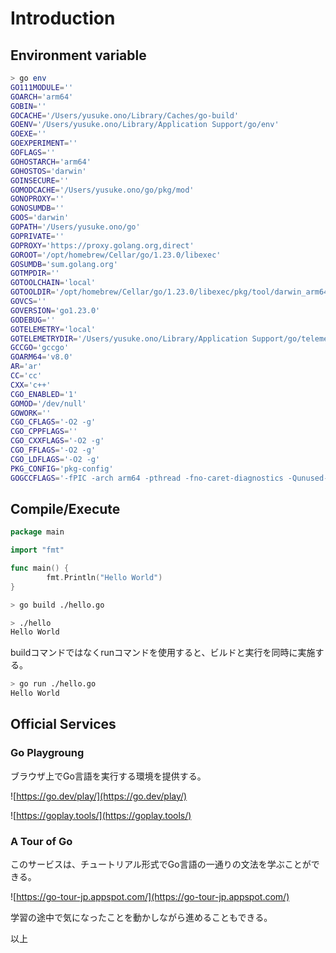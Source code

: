 # Introduction

## Environment variable

```zsh
> go env
GO111MODULE=''
GOARCH='arm64'
GOBIN=''
GOCACHE='/Users/yusuke.ono/Library/Caches/go-build'
GOENV='/Users/yusuke.ono/Library/Application Support/go/env'
GOEXE=''
GOEXPERIMENT=''
GOFLAGS=''
GOHOSTARCH='arm64'
GOHOSTOS='darwin'
GOINSECURE=''
GOMODCACHE='/Users/yusuke.ono/go/pkg/mod'
GONOPROXY=''
GONOSUMDB=''
GOOS='darwin'
GOPATH='/Users/yusuke.ono/go'
GOPRIVATE=''
GOPROXY='https://proxy.golang.org,direct'
GOROOT='/opt/homebrew/Cellar/go/1.23.0/libexec'
GOSUMDB='sum.golang.org'
GOTMPDIR=''
GOTOOLCHAIN='local'
GOTOOLDIR='/opt/homebrew/Cellar/go/1.23.0/libexec/pkg/tool/darwin_arm64'
GOVCS=''
GOVERSION='go1.23.0'
GODEBUG=''
GOTELEMETRY='local'
GOTELEMETRYDIR='/Users/yusuke.ono/Library/Application Support/go/telemetry'
GCCGO='gccgo'
GOARM64='v8.0'
AR='ar'
CC='cc'
CXX='c++'
CGO_ENABLED='1'
GOMOD='/dev/null'
GOWORK=''
CGO_CFLAGS='-O2 -g'
CGO_CPPFLAGS=''
CGO_CXXFLAGS='-O2 -g'
CGO_FFLAGS='-O2 -g'
CGO_LDFLAGS='-O2 -g'
PKG_CONFIG='pkg-config'
GOGCCFLAGS='-fPIC -arch arm64 -pthread -fno-caret-diagnostics -Qunused-arguments -fmessage-length=0 -ffile-prefix-map=/var/folders/c0/j8z9nmwj3r93swy5clqm0jb00000gn/T/go-build4186934639=/tmp/go-build -gno-record-gcc-switches -fno-common'
```

## Compile/Execute

```go
package main

import "fmt"

func main() {
        fmt.Println("Hello World")
}
```

```zsh
> go build ./hello.go
```

```zsh
> ./hello
Hello World
```

buildコマンドではなくrunコマンドを使用すると、ビルドと実行を同時に実施する。

```zsh
> go run ./hello.go
Hello World
```

## Official Services

### Go Playgroung

ブラウザ上でGo言語を実行する環境を提供する。

![https://go.dev/play/](https://go.dev/play/)

![https://goplay.tools/](https://goplay.tools/)

### A Tour of Go

このサービスは、チュートリアル形式でGo言語の一通りの文法を学ぶことができる。

![https://go-tour-jp.appspot.com/](https://go-tour-jp.appspot.com/)

学習の途中で気になったことを動かしながら進めることもできる。

以上
